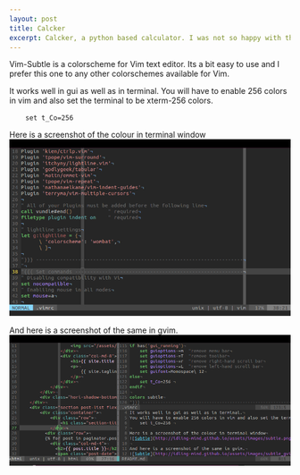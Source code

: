 ```yaml
---
layout: post
title: Calcker
excerpt: Calcker, a python based calculator. I was not so happy with the default linux calculator. So I decided to make one for myself.
---
```

Vim-Subtle is a colorscheme for Vim text editor. Its a bit easy to use and I prefer this one to any other colorschemes available for Vim.

It works well in gui as well as in terminal.
You will have to enable 256 colors in vim and also set the terminal to be xterm-256 colors.

```vimscript
    set t_Co=256 
```

Here is a screenshot of the colour in terminal window
![Subtle](/assets/images/subtle.png)

And here is a screenshot of the same in gvim.
![Subtle Gvim](/assets/images/subtle_gvim.png)

